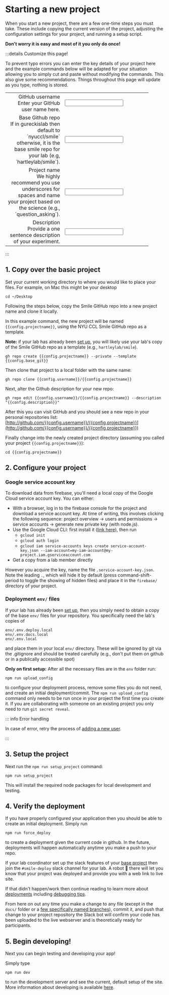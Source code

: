 <script setup>
import { reactive, computed } from 'vue'

const config = reactive({
    username: 'ghuser',
    projectname: 'my_cool_project',
    description: 'my new research project',
    base_git: 'nyuccl/smile'
})
</script>

<style lang="css">
.vp-doc  label {
    font-weight: bold;
    font-size: 1.1em;
    color: #42b883;
}
.vp-doc input {
    border: 1px;
    width: 90%;
    font-size: 1.1em;
    background-color: white;
    border: 1px solid #999;
    padding: 5px;
    padding-left: 10px;
    color: rgb(84, 84, 84);
}
.form {
    width: 90%;
    border-collapse:collapse;
    border: 0px;
}

.label {
    text-align: right;
    border: none;
}
.data {
    width: 60%;
    border: none;
}
.vp-doc td {
    vertical-align:top;
    border: none;
    font-size: 1em;
}
.vp-doc tr {
    border: none;
    font-size: 1em;
}
.vp-doc table {
    overflow-x: none;
    width: 90%;
    padding-left: 10px;
    padding-right: 20px;
    margin-right: 10px;
    margin-left: 0px;
}
</style>

# Starting a new project

When you start a new project, there are a few one-time steps you must take.
These include copying the current version of the <SmileText/> project, adjusting
the configuration settings for your project, and running a setup script.

**Don't worry it is easy and most of it you only do once!**

:::details Customize this page!

To prevent typo errors you can enter the key details of your project here and
the example commands below will be adapted for your situation allowing you to
simply cut and paste without modifying the commands. This also give some
recommendations. Things throughout this page will update as you type, nothing is
stored.

<table class="form">
    <tbody>
        <tr>
            <td class="label">
                <label for="username">GitHub username</label><br>
                Enter your GitHub user name here.
            </td>
            <td class="data">
                <input id="username" type="text" v-model="config.username" />
            </td>
        </tr>
        <tr>
            <td class="label">
                <label for="base_git">Base Github repo</label><br>
                If in gureckislab then default to `nyuccl/smile` otherwise, it is the base smile repo for your lab (e.g, `hartleylab/smile`).
            </td>
            <td class="data">
                <input id="base_git" type="text" v-model="config.base_git" />
            </td>
        </tr>
        <tr>
            <td class="label">
                <label for="projectname">Project name</label><br>
                We highly recommend you use underscores for spaces and name your project based on 
        the science (e.g., `question_asking`).
            </td>
            <td class="data">
                <input id="projectname" type="text" v-model="config.projectname" />
            </td>
        </tr>
        <tr>
            <td class="label">
                <label for="description">Description</label><br>
                Provide a one sentence description of your experiment.
            </td>
            <td class="data">
                <input id="description" type="text" v-model="config.description" />
            </td>
        </tr>
    </tbody>
</table>

:::

## 1. Copy over the basic project

Set your current working directory to where you would like to place your files.
For example, on Mac this might be your desktop

```
cd ~/Desktop
```

Following the steps below, copy the Smile GitHub repo into a new project name
and clone it locally.

In this example command, the new project will be named `{{config.projectname}}`,
using the NYU CCL Smile GitHub repo as a template.

**Note:** if your lab has already been [set up](/labconfig), you will likely use
your lab's copy of the Smile GitHub repo as a template (e.g.,
`hartleylab/smile`).

<div class="language-js"><pre><code><span class="line">gh repo create {{config.projectname}} --private --template {{config.base_git}}</span></code></pre></div>

Then clone that project to a local folder with the same name:

<div class="language-"><pre><code><span class="line">gh repo clone {{config.username}}/{{config.projectname}}</span></code></pre></div>

Next, alter the Github description for your new repo:

<div class="language-"><pre><code><span class="line">gh repo edit {{config.username}}/{{config.projectname}} --description "{{config.description}}"</span></code></pre></div>

After this you can visit GitHub and you should see a new repo in your personal
repositories list:
[http://github.com/{{config.username}}/{{config.projectname}}](http://github.com/{{config.username}}/{{config.projectname}})

Finally change into the newly created project directory (assuming you called
your project `{{config.projectname}}`):

<div class="language-"><pre><code><span class="line">cd {{config.projectname}}</span></code></pre></div>

## 2. Configure your project

### Google service account key

To download data from firebase, you'll need a local copy of the Google Cloud
service account key. You can either:

- With a browser, log in to the firebase console for the project and download a
  service account key. At time of writing, this involves clicking the following
  sequence: project overview -> users and permissions -> service accounts ->
  generate new private key (with node.js).
- Use the Google Cloud CLI: first install it
  ([link here](https://cloud.google.com/sdk/docs/install)), then run
  - `gcloud init`
  - `gcloud auth login`
  - `gcloud iam service-accounts keys create service-account-key.json --iam-account=my-iam-account@my-project.iam.gserviceaccount.com`
- Get a copy from a lab member directly

However you acquire the key, name the file `.service-account-key.json`. Note the
leading `.`, which will hide it by default (press command-shift-period to toggle
the showing of hidden files) and place it in the `firebase/` directory of your
project.

### Deployment `env/` files

If your lab has already been [set up](/labconfig), then you simply need to
obtain a copy of the base `env/` files for your repository. You specifically
need the lab's copies of

```
env/.env.deploy.local
env/.env.docs.local
env/.env.local
```

and place them in your local `env/` directory. These will be ignored by git via
the .gitignore and should be treated carefully (e.g., don't put them on github
or in a publically accessible spot)

**Only on first setup:** After all the necessary files are in the `env` folder
run:

```
npm run upload_config
```

to configure your deployment process, remove some files you do not need, and
create an initial deployment/commit. The `npm run upload_config` command only
needs to be run once in your project the first time you create it. If you are
collaborating with someone on an existing project you only need to run
`git secret reveal`.

::: info Error handling

In case of error, retry the process of [adding a new user](/adduser).

:::

## 3. Setup the project

Next run the `npm run setup_project` command:

```
npm run setup_project
```

This will install the required node packages for local development and testing.

## 4. Verify the deployment

If you have properly configured your application then you should be able to
create an initial deployment. Simply run

```
npm run force_deploy
```

to create a deployment given the current code in github. In the future,
deployments will happen automatically anytime you make a push to your repo.

If your lab coordinator set up the slack features of your
[base project](/labconfig) then join the `#smile-deploy` slack channel for your
lab. A robot :robot: there will let you know that your project was deployed and
provide you with a web link to live site.

If that didn't happen/work then continue reading to learn more about
[deployments](/recruit/deploying) including
[debugging tips](/recruit/deploying#debugging-deployment-issues).

From here on out any time you make a change to any file (except in the `docs/`
folder or a
[few specifically named branches](/recruit/deploying#what-commits-trigger-a-deployment)),
commit it, and push that change to your project repository the Slack bot will
confirm your code has been uploaded to the live webserver and is theoretically
ready for participants.

## 5. Begin developing!

Next you can begin testing and developing your app!

Simply type

```
npm run dev
```

to run the development server and see the current, default setup of the site.
More information about developing is available [here](/coding/developing).

